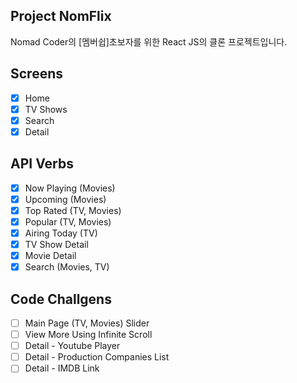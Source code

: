 ## Project NomFlix
Nomad Coder의 [멤버쉽]초보자를 위한 React JS의 클론 프로젝트입니다.

## Screens

- [x] Home
- [x] TV Shows
- [x] Search
- [x] Detail

## API Verbs

- [x] Now Playing (Movies)
- [x] Upcoming (Movies)
- [x] Top Rated (TV, Movies)
- [x] Popular (TV, Movies)
- [x] Airing Today (TV)
- [x] TV Show Detail
- [x] Movie Detail
- [x] Search (Movies, TV)

## Code Challgens

- [ ] Main Page (TV, Movies) Slider
- [ ] View More Using Infinite Scroll
- [ ] Detail - Youtube Player
- [ ] Detail - Production Companies List
- [ ] Detail - IMDB Link